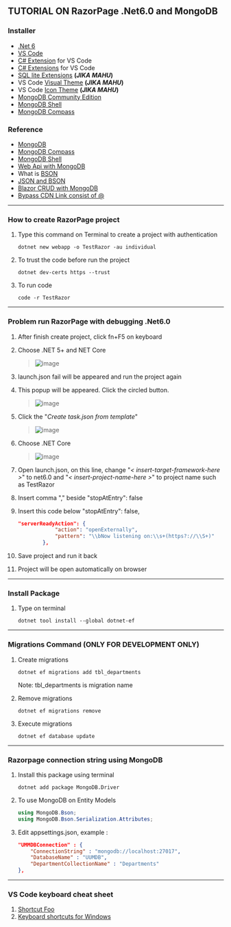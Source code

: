 ## TUTORIAL ON RazorPage .Net6.0 and MongoDB

### Installer
* [.Net 6](https://dotnet.microsoft.com/en-us/download/dotnet/6.0)
* [VS Code](https://code.visualstudio.com/download)
* [C# Extension](https://marketplace.visualstudio.com/items?itemName=ms-dotnettools.csharp) for VS Code
* [C# Extensions](https://marketplace.visualstudio.com/items?itemName=kreativ-software.csharpextensions) for VS Code
* [SQL lite Extensions](https://marketplace.visualstudio.com/items?itemName=qwtel.sqlite-viewer) **(*JIKA MAHU*)**
* VS Code [Visual Theme](https://marketplace.visualstudio.com/items?itemName=zhuangtongfa.Material-theme) **(*JIKA MAHU*)**
* VS Code [Icon Theme](https://marketplace.visualstudio.com/items?itemName=PKief.material-icon-theme) **(*JIKA MAHU*)**
* [MongoDB Community Edition](https://fastdl.mongodb.org/windows/mongodb-windows-x86_64-5.0.8-signed.msi)
* [MongoDB Shell](https://www.mongodb.com/try/download/shell)
* [MongoDB Compass](https://www.mongodb.com/try/download/compass)


### Reference
* [MongoDB](https://www.mongodb.com/docs/manual/tutorial/install-mongodb-on-windows/)
* [MongoDB Compass](https://www.guru99.com/installation-configuration-mongodb.html)
* [MongoDB Shell](https://www.mongodb.com/docs/mongodb-shell/)
* [Web Api with MongoDB](https://docs.microsoft.com/en-us/aspnet/core/tutorials/first-mongo-app?view=aspnetcore-6.0&tabs=visual-studio-code)
* What is [BSON](https://www.mongodb.com/basics/bson#:~:text=BSON%20stands%20for%20Binary%20Javascript,binary%20formats%2C%20like%20Protocol%20Buffers.)
* [JSON and BSON](https://www.mongodb.com/json-and-bson)
* [Blazor CRUD with MongoDB](https://www.c-sharpcorner.com/article/blazor-crud-using-mongodb/)
* [Bypass CDN Link consist of @](https://stackoverflow.com/questions/67969553/how-to-get-cdn-with-in-it-in-cshtmlrazor-page)

***


### How to create RazorPage project

1. Type this command on Terminal to create a project with authentication

    ```console 
    dotnet new webapp -o TestRazor -au individual
    ``` 

2. To trust the code before run the project

    ```console 
    dotnet dev-certs https --trust
    ``` 

3. To run code
    
    ```console 
    code -r TestRazor
    ``` 

***

### Problem run RazorPage with debugging .Net6.0

1. After finish create project, click fn+F5 on keyboard
2. Choose .NET 5+ and NET Core
    > ![image](https://user-images.githubusercontent.com/47632993/169677721-e83e5164-b87d-4eec-8432-1a0e8c3107a9.png)
3. launch.json fail will be appeared and run the project again
4. This popup will be appeared. Click the circled button.
    > ![image](https://user-images.githubusercontent.com/47632993/169677792-b97e0fe3-54f0-4279-a143-fd7132fab634.png)
5. Click the "*Create task.json from template*"
    > ![image](https://user-images.githubusercontent.com/47632993/169677806-a6aa8a5f-2e53-410a-a139-60d3bd381310.png)
6. Choose .NET Core
    > ![image](https://user-images.githubusercontent.com/47632993/169677866-88c9e586-3fb6-4c8f-a4a1-dfa774be4dc2.png)
7. Open launch.json, on this line, change "*< insert-target-framework-here >*" to net6.0 and "*< insert-project-name-here >*" to project name such as TestRazor
8. Insert comma "," beside "stopAtEntry": false
9. Insert this code below "stopAtEntry": false,
    
    ```JSON 
    "serverReadyAction": {
                "action": "openExternally",
                "pattern": "\\bNow listening on:\\s+(https?://\\S+)"
            },
    ```
10. Save project and run it back
11. Project will be open automatically on browser

***

### Install Package

1. Type on terminal
    
    ```console
    dotnet tool install --global dotnet-ef 
    ```

***

### Migrations Command **(ONLY FOR DEVELOPMENT ONLY)**

1. Create migrations
    
    ```console
    dotnet ef migrations add tbl_departments   
    ```
    Note: tbl_departments is migration name

2. Remove migrations
    
    ```console
    dotnet ef migrations remove
    ```
    
3. Execute migrations
    
    ```console
    dotnet ef database update
    ```

***

### Razorpage connection string using MongoDB  

1. Install this package using terminal
    
    ```console
    dotnet add package MongoDB.Driver
    ```
2. To use MongoDB on Entity Models

    ```c#
    using MongoDB.Bson;
    using MongoDB.Bson.Serialization.Attributes;
    ```

3. Edit appsettings.json, example :

    ```JSON
    "UMMDBConnection" : {
        "ConnectionString" : "mongodb://localhost:27017",
        "DatabaseName" : "UUMDB",
        "DepartmentCollectionName" : "Departments"
    },
    ```

***

### VS Code keyboard cheat sheet

1. [Shortcut Foo](https://www.shortcutfoo.com/app/dojos/vscode-win/cheatsheet)
2. [Keyboard shortcuts for Windows](https://code.visualstudio.com/shortcuts/keyboard-shortcuts-windows.pdf)
